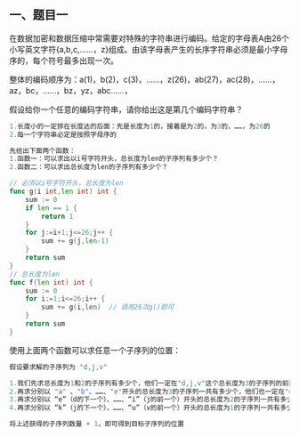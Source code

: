 ## 一、题目一

在数据加密和数据压缩中常需要对特殊的字符串进行编码。给定的字母表A由26个小写英文字符{a,b,c,……，z}组成。由该字母表产生的长序字符串必须是最小字母序的，每个符号最多出现一次。

整体的编码顺序为：a(1)，b(2)，c(3)，……，z(26)，ab(27)，ac(28)，……，az，bc，……，bz，yz，abc……，

假设给你一个任意的编码字符串，请你给出这是第几个编码字符串？

```go
1.长度小的一定排在长度达的后面：先是长度为1的，接着是为2的，为3的，……，为26的
2.每一个字符串必定是按照字母序的

先给出下面两个函数：
1.函数一：可以求出以i号字符开头，总长度为len的子序列有多少个？
2.函数二：可以求出总长度为len的子序列有多少个？

// 必须以i号字符开头，总长度为len
func g(i int,len int) int {
    sum := 0
    if len == 1 {
        return 1
    }
    for j:=i+1;j<=26;j++ {
        sum += g(j,len-1)
    }
    return sum
}
// 总长度为len
func f(len int) int {
    sum := 0
    for i:=1;i<=26;i++ {
        sum += g(i,len)  // 调用26次g()即可
    }
    return sum
}
```

使用上面两个函数可以求任意一个子序列的位置：

```go
假设要求解的子序列为 "d,j,v"

1.我们先求总长度为1和2的子序列有多少个，他们一定在"d,j,v"这个总长度为3的子序列的前面
2.再求分别以 "a" 、"b"、……、"e"开头的总长度为3的子序列一共有多少个，他们也一定在"d,j,v"这个总长度为3的子序列的前面
3.再求分别以 “e”（d的下一个）、……、“i”（j的前一个）开头的总长度为2的子序列一共有多少个，他们也一定在"d,j,v"这个总长度为3的子序列的前面
4.再求分别以 “k”（j的下一个）、……、“u”（v的前一个）开头的总长度为1的子序列一共有多少个，他们也一定在"d,j,v"这个总长度为3的子序列的前面

将上述获得的子序列数量 + 1，即可得到目标子序列的位置
```

